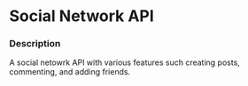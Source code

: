 # Social Network API

### Description

A social netowrk API with various features such creating posts, commenting, and adding friends. 
